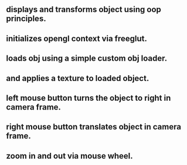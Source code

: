 
## displays and transforms object using oop principles. 

## initializes opengl context via freeglut. 

## loads obj using a simple custom obj loader.

## and applies a texture to loaded object. 

## left mouse button turns the object to right in camera frame. 

## right mouse button translates object in camera frame.

## zoom in and out via mouse wheel.



